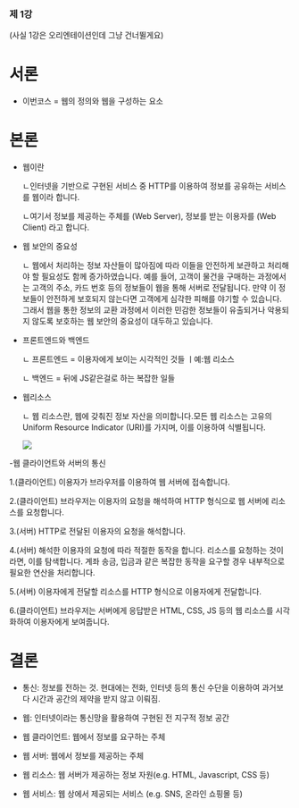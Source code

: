 ### 제 1강

(사실 1강은 오리엔테이션인데 그냥 건너뛸게요)

# 서론

- 이번코스 = 웹의 정의와 웹을 구성하는 요소

# 본론

- 웹이란

   ㄴ인터넷을 기반으로 구현된 서비스 중 HTTP를 이용하여 정보를 공유하는 서비스를 웹이라 합니다.
   
    ㄴ여기서 정보를 제공하는 주체를 (Web Server), 정보를 받는 이용자를 (Web Client) 라고 합니다.
    
    
- 웹 보안의 중요성

   ㄴ 웹에서 처리하는 정보 자산들이 많아짐에 따라 이들을 안전하게 보관하고 처리해야 할 필요성도 함께 증가하였습니다. 예를 들어, 고객이 물건을 구매하는 과정에서는 고객의 주소, 카드 번호 등의 정보들이 웹을 통해 서버로 전달됩니다. 만약 이 정보들이 안전하게 보호되지 않는다면 고객에게 심각한 피해를 야기할 수 있습니다. 그래서 웹을 통한 정보의 교환 과정에서 이러한 민감한 정보들이 유출되거나 악용되지 않도록 보호하는 웹 보안의 중요성이 대두하고 있습니다.
   
- 프론트엔드와 백엔드

    ㄴ 프론트엔드 = 이용자에게 보이는 시각적인 것들 ㅣ예:웹 리소스
    
    ㄴ 백엔드 = 뒤에 JS같은걸로 하는 복잡한 일들
    
- 웹리소스

  ㄴ 웹 리소스란, 웹에 갖춰진 정보 자산을 의미합니다.모든 웹 리소스는 고유의 Uniform Resource Indicator (URI)를 가지며, 이를 이용하여 식별됩니다.
  
  <img src="https://cdn.discordapp.com/attachments/885471272023261204/890146587366543380/unknown.png">
  
-웹 클라이언트와 서버의 통신

  1.(클라이언트) 이용자가 브라우저를 이용하여 웹 서버에 접속합니다.

  2.(클라이언트) 브라우저는 이용자의 요청을 해석하여 HTTP 형식으로 웹 서버에 리소스를 요청합니다.

  3.(서버) HTTP로 전달된 이용자의 요청을 해석합니다.

  4.(서버) 해석한 이용자의 요청에 따라 적절한 동작을 합니다. 리소스를 요청하는 것이라면, 이를 탐색합니다. 계좌 송금, 입금과 같은 복잡한 동작을 요구할 경우 내부적으로 필요한 연산을 처리합니다.

  5.(서버) 이용자에게 전달할 리소스를 HTTP 형식으로 이용자에게 전달합니다.

  6.(클라이언트) 브라우저는 서버에게 응답받은 HTML, CSS, JS 등의 웹 리소스를 시각화하여 이용자에게 보여줍니다.
  
  
  # 결론
  
- 통신: 정보를 전하는 것. 현대에는 전화, 인터넷 등의 통신 수단을 이용하여 과거보다 시간과 공간의 제약을 받지 않고 이뤄짐.

- 웹: 인터넷이라는 통신망을 활용하여 구현된 전 지구적 정보 공간

- 웹 클라이언트: 웹에서 정보를 요구하는 주체

- 웹 서버: 웹에서 정보를 제공하는 주체

- 웹 리소스: 웹 서버가 제공하는 정보 자원(e.g. HTML, Javascript, CSS 등)

- 웹 서비스: 웹 상에서 제공되는 서비스 (e.g. SNS, 온라인 쇼핑몰 등)
